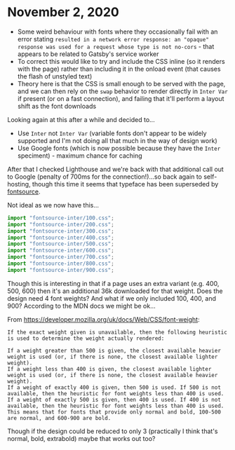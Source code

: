 # November 2, 2020

- Some weird behaviour with fonts where they occasionally fail with an error stating `resulted in a network error response: an "opaque" response was used for a request whose type is not no-cors` - that appears to be related to Gatsby's service worker
- To correct this would like to try and include the CSS inline (so it renders with the page) rather than including it in the onload event (that causes the flash of unstyled text)
- Theory here is that the CSS is small enough to be served with the page, and we can then rely on the `swap` behavior to render directly in `Inter Var` if present (or on a fast connection), and failing that it'll perform a layout shift as the font downloads

Looking again at this after a while and decided to...

- Use `Inter` not `Inter Var` (variable fonts don't appear to be widely supported and I'm not doing all that much in the way of design work)
- Use Google fonts (which is now possible because they have the `Inter` speciment) - maximum chance for caching

After that I checked Lighthouse and we're back with that additional call out to Google (penalty of 700ms for the connection!)...so back again to self-hosting, though this time it seems that typeface has been superseded by [fontsource].

Not ideal as we now have this...

```javascript
import "fontsource-inter/100.css";
import "fontsource-inter/200.css";
import "fontsource-inter/300.css";
import "fontsource-inter/400.css";
import "fontsource-inter/500.css";
import "fontsource-inter/600.css";
import "fontsource-inter/700.css";
import "fontsource-inter/800.css";
import "fontsource-inter/900.css";
```

Though this is interesting in that if a page uses an extra variant (e.g. 400, 500, 600) then it's an additional 36k downloaded for that weight. Does the design need 4 font weights? And what if we only included 100, 400, and 900? According to the MDN docs we might be ok...

From https://developer.mozilla.org/uk/docs/Web/CSS/font-weight:

```
If the exact weight given is unavailable, then the following heuristic is used to determine the weight actually rendered:

If a weight greater than 500 is given, the closest available heavier weight is used (or, if there is none, the closest available lighter weight).
If a weight less than 400 is given, the closest available lighter weight is used (or, if there is none, the closest available heavier weight).
If a weight of exactly 400 is given, then 500 is used. If 500 is not available, then the heuristic for font weights less than 400 is used.
If a weight of exactly 500 is given, then 400 is used. If 400 is not available, then the heuristic for font weights less than 400 is used.
This means that for fonts that provide only normal and bold, 100-500 are normal, and 600-900 are bold.
```

Though if the design could be reduced to only 3 (practically I think that's normal, bold, extrabold) maybe that works out too?

[fontsource]: https://fontsource.github.io/
